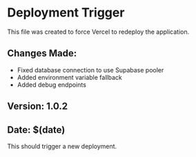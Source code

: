 # Deployment Trigger

This file was created to force Vercel to redeploy the application.

## Changes Made:
- Fixed database connection to use Supabase pooler
- Added environment variable fallback
- Added debug endpoints

## Version: 1.0.2
## Date: $(date)

This should trigger a new deployment. 
